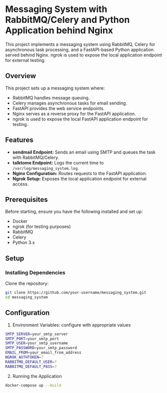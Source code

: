 # Messaging System with RabbitMQ/Celery and Python Application behind Nginx

This project implements a messaging system using RabbitMQ, Celery for asynchronous task processing, and a FastAPI-based Python application served behind Nginx. ngrok is used to expose the local application endpoint for external testing.

## Overview

This project sets up a messaging system where:

- RabbitMQ handles message queuing.
- Celery manages asynchronous tasks for email sending.
- FastAPI provides the web service endpoints.
- Nginx serves as a reverse proxy for the FastAPI application.
- ngrok is used to expose the local FastAPI application endpoint for testing.

## Features

- **sendmail Endpoint:** Sends an email using SMTP and queues the task with RabbitMQ/Celery.
- **talktome Endpoint:** Logs the current time to `/var/log/messaging_system.log`.
- **Nginx Configuration:** Routes requests to the FastAPI application.
- **Ngrok Setup:** Exposes the local application endpoint for external access.

## Prerequisites

Before starting, ensure you have the following installed and set up:

- Docker
- ngrok (for testing purposes)
- RabbitMQ
- Celery
- Python 3.x

## Setup

### Installing Dependencies

Clone the repository:

```bash
git clone https://github.com/your-username/messaging_system.git
cd messaging_system
```

## Configuration

1. Environment Variables:
   configure with appropriate values

```bash
SMTP_SERVER=your_smtp_server
SMTP_PORT=your_smtp_port
SMTP_USER=your_smtp_username
SMTP_PASSWORD=your_smtp_password
EMAIL_FROM=your_email_from_address
NGROK_AUTHTOKEN=?
RABBITMQ_DEFAULT_USER=?
RABBITMQ_DEFAULT_PASS=?

```

2. Running the Application

```bash
docker-compose up --build
```
